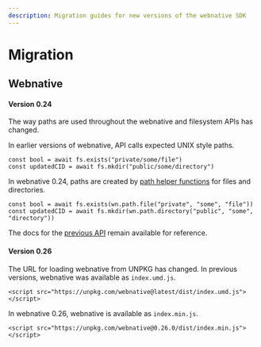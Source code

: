 ```yaml
---
description: Migration guides for new versions of the webnative SDK
---
```


# Migration

## Webnative

#### Version 0.24

The way paths are used throughout the webnative and filesystem APIs has changed.

In earlier versions of webnative, API calls expected UNIX style paths.

```text
const bool = await fs.exists("private/some/file")
const updatedCID = await fs.mkdir("public/some/directory")
```

In webnative 0.24, paths are created by [path helper functions](./#paths) for files and directories.

```text
const bool = await fs.exists(wn.path.file("private", "some", "file"))
const updatedCID = await fs.mkdir(wn.path.directory("public", "some", "directory"))
```

The docs for the [previous API](https://guide.fission.codes/v/en-2.9.0-0.23/developers/webnative) remain available for reference.

#### Version 0.26

The URL for loading webnative from UNPKG has changed. In previous versions, webnative was available as `index.umd.js`.

```markup
<script src="https://unpkg.com/webnative@latest/dist/index.umd.js"></script>
```

In webnative 0.26, webnative is available as `index.min.js`.

```markup
<script src="https://unpkg.com/webnative@0.26.0/dist/index.min.js"></script>
```

